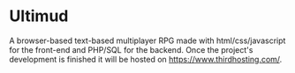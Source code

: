# Ultimud

A browser-based text-based multiplayer RPG made with html/css/javascript for the front-end and PHP/SQL for the backend. Once the project's development is finished it will be hosted on https://www.thirdhosting.com/.
